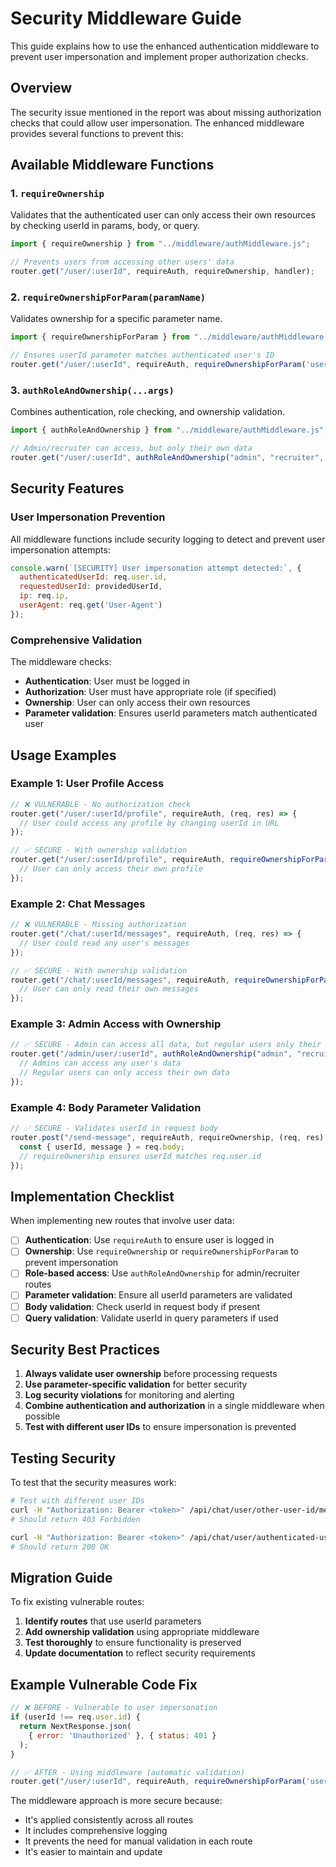 # Security Middleware Guide

This guide explains how to use the enhanced authentication middleware to prevent user impersonation and implement proper authorization checks.

## Overview

The security issue mentioned in the report was about missing authorization checks that could allow user impersonation. The enhanced middleware provides several functions to prevent this:

## Available Middleware Functions

### 1. `requireOwnership`
Validates that the authenticated user can only access their own resources by checking userId in params, body, or query.

```javascript
import { requireOwnership } from "../middleware/authMiddleware.js";

// Prevents users from accessing other users' data
router.get("/user/:userId", requireAuth, requireOwnership, handler);
```

### 2. `requireOwnershipForParam(paramName)`
Validates ownership for a specific parameter name.

```javascript
import { requireOwnershipForParam } from "../middleware/authMiddleware.js";

// Ensures userId parameter matches authenticated user's ID
router.get("/user/:userId", requireAuth, requireOwnershipForParam('userId'), handler);
```

### 3. `authRoleAndOwnership(...args)`
Combines authentication, role checking, and ownership validation.

```javascript
import { authRoleAndOwnership } from "../middleware/authMiddleware.js";

// Admin/recruiter can access, but only their own data
router.get("/user/:userId", authRoleAndOwnership("admin", "recruiter", "userId"), handler);
```

## Security Features

### User Impersonation Prevention
All middleware functions include security logging to detect and prevent user impersonation attempts:

```javascript
console.warn(`[SECURITY] User impersonation attempt detected:`, {
  authenticatedUserId: req.user.id,
  requestedUserId: providedUserId,
  ip: req.ip,
  userAgent: req.get('User-Agent')
});
```

### Comprehensive Validation
The middleware checks:
- **Authentication**: User must be logged in
- **Authorization**: User must have appropriate role (if specified)
- **Ownership**: User can only access their own resources
- **Parameter validation**: Ensures userId parameters match authenticated user

## Usage Examples

### Example 1: User Profile Access
```javascript
// ❌ VULNERABLE - No authorization check
router.get("/user/:userId/profile", requireAuth, (req, res) => {
  // User could access any profile by changing userId in URL
});

// ✅ SECURE - With ownership validation
router.get("/user/:userId/profile", requireAuth, requireOwnershipForParam('userId'), (req, res) => {
  // User can only access their own profile
});
```

### Example 2: Chat Messages
```javascript
// ❌ VULNERABLE - Missing authorization
router.get("/chat/:userId/messages", requireAuth, (req, res) => {
  // User could read any user's messages
});

// ✅ SECURE - With ownership validation
router.get("/chat/:userId/messages", requireAuth, requireOwnershipForParam('userId'), (req, res) => {
  // User can only read their own messages
});
```

### Example 3: Admin Access with Ownership
```javascript
// ✅ SECURE - Admin can access all data, but regular users only their own
router.get("/admin/user/:userId", authRoleAndOwnership("admin", "recruiter", "userId"), (req, res) => {
  // Admins can access any user's data
  // Regular users can only access their own data
});
```

### Example 4: Body Parameter Validation
```javascript
// ✅ SECURE - Validates userId in request body
router.post("/send-message", requireAuth, requireOwnership, (req, res) => {
  const { userId, message } = req.body;
  // requireOwnership ensures userId matches req.user.id
});
```

## Implementation Checklist

When implementing new routes that involve user data:

- [ ] **Authentication**: Use `requireAuth` to ensure user is logged in
- [ ] **Ownership**: Use `requireOwnership` or `requireOwnershipForParam` to prevent impersonation
- [ ] **Role-based access**: Use `authRoleAndOwnership` for admin/recruiter routes
- [ ] **Parameter validation**: Ensure all userId parameters are validated
- [ ] **Body validation**: Check userId in request body if present
- [ ] **Query validation**: Validate userId in query parameters if used

## Security Best Practices

1. **Always validate user ownership** before processing requests
2. **Use parameter-specific validation** for better security
3. **Log security violations** for monitoring and alerting
4. **Combine authentication and authorization** in a single middleware when possible
5. **Test with different user IDs** to ensure impersonation is prevented

## Testing Security

To test that the security measures work:

```bash
# Test with different user IDs
curl -H "Authorization: Bearer <token>" /api/chat/user/other-user-id/messages
# Should return 403 Forbidden

curl -H "Authorization: Bearer <token>" /api/chat/user/authenticated-user-id/messages
# Should return 200 OK
```

## Migration Guide

To fix existing vulnerable routes:

1. **Identify routes** that use userId parameters
2. **Add ownership validation** using appropriate middleware
3. **Test thoroughly** to ensure functionality is preserved
4. **Update documentation** to reflect security requirements

## Example Vulnerable Code Fix

```javascript
// ❌ BEFORE - Vulnerable to user impersonation
if (userId !== req.user.id) {
  return NextResponse.json(
    { error: 'Unauthorized' }, { status: 401 }
  );
}

// ✅ AFTER - Using middleware (automatic validation)
router.get("/user/:userId", requireAuth, requireOwnershipForParam('userId'), handler);
```

The middleware approach is more secure because:
- It's applied consistently across all routes
- It includes comprehensive logging
- It prevents the need for manual validation in each route
- It's easier to maintain and update
